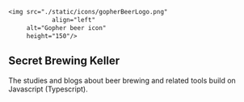 	<img src="./static/icons/gopherBeerLogo.png"
				align="left"
	     alt="Gopher beer icon"
	     height="150"/>
	     
## Secret Brewing Keller

The studies and blogs about beer brewing and related tools build on Javascript (Typescript).



